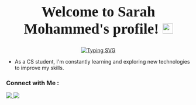 


<h1 align="center" style="font-size: 40px; font-family: 'Playfair Display', serif;">
  Welcome to Sarah Mohammed's profile!
  <img src="https://media.giphy.com/media/hvRJCLFzcasrR4ia7z/giphy.gif" width="28">
</h1>


<!-- Typing SVG by DenverCoder1 - https://github.com/DenverCoder1/readme-typing-svg -->
<p align="center">
  <a href="https://git.io/typing-svg"><img src="https://readme-typing-svg.demolab.com?font=Playfair+Display&weight=600&size=35&duration=4997&pause=1000&color=297EBE&background=FFEFBD00&center=true&vCenter=true&width=600&height=100&lines=A+Data+Scientist;Be+surrounded+with+first-class+people" alt="Typing SVG" /></a>
</p> 


- As a CS student, I'm constantly learning and exploring new technologies to improve my skills.
  



### Connect with Me :


<p>
  <a href="mailto:st473614@gmail.com">
    <img src="https://img.shields.io/badge/Email-red?style=for-the-badge&logo=gmail&logoColor=white"/>
  </a>
  <a href="https://www.linkedin.com/in/sarah-mohammed-b8135a204/" target="_blank">
    <img src="https://img.shields.io/badge/LinkedIn-0A66C2?style=for-the-badge&logo=linkedin&logoColor=white"/>
  </a>
</p>













